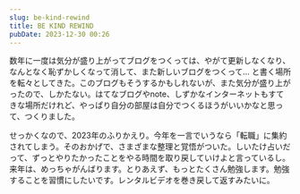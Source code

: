 ```yaml
---
slug: be-kind-rewind
title: BE KIND REWIND
pubDate: 2023-12-30 00:26
---
```


数年に一度は気分が盛り上がってブログをつくっては、やがて更新しなくなり、なんとなく恥ずかしくなって消して、また新しいブログをつくって… と書く場所を転々としてきた。このブログもそうするかもしれないが、また気分が盛り上がったので、しかたない。はてなブログやnote、しずかなインターネットもすてきな場所だけれど、やっぱり自分の部屋は自分でつくるほうがいいかなと思って、つくりました。

せっかくなので、2023年のふりかえり。今年を一言でいうなら「転職」に集約されてしまう。そのおかげで、さまざまな整理と覚悟がついた。しいたけ占いだって、ずっとやりたかったことをやる時間を取り戻していけよと言っているし。来年は、めっちゃがんばります。とりあえず、もっとたくさん勉強します。勉強することを習慣にしたいです。レンタルビデオを巻き戻して返すみたいに。
